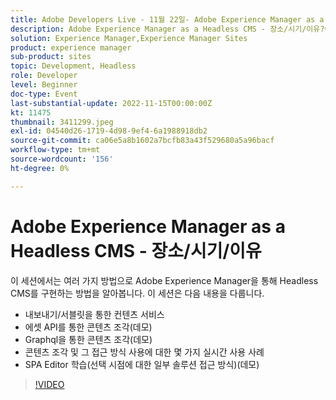 ```yaml
---
title: Adobe Developers Live - 11월 22일- Adobe Experience Manager as a Headless CMS - 장소/시기/이유
description: Adobe Experience Manager as a Headless CMS - 장소/시기/이유?이 세션에서는 Adobe Experience Manager을 통해 Headless CMS를 구현하는 방법에 대해 여러 가지 방법으로 알아봅니다. 이 세션은 다음 사항을 다룹니다. 내보내기/서블릿을 통한 콘텐츠 서비스 자산 API를 통한 콘텐츠 조각(데모) Graphql을 통한 콘텐츠 조각(데모) 콘텐츠 조각 사용과 관련된 일부 실시간 사용 사례 SPA 편집기 학습(선택 시기에 대한 일부 솔루션 접근 방법) (데모)
solution: Experience Manager,Experience Manager Sites
product: experience manager
sub-product: sites
topic: Development, Headless
role: Developer
level: Beginner
doc-type: Event
last-substantial-update: 2022-11-15T00:00:00Z
kt: 11475
thumbnail: 3411299.jpeg
exl-id: 04540d26-1719-4d98-9ef4-6a1988918db2
source-git-commit: ca06e5a8b1602a7bcfb83a43f529680a5a96bacf
workflow-type: tm+mt
source-wordcount: '156'
ht-degree: 0%

---
```


# Adobe Experience Manager as a Headless CMS - 장소/시기/이유

이 세션에서는 여러 가지 방법으로 Adobe Experience Manager을 통해 Headless CMS를 구현하는 방법을 알아봅니다. 이 세션은 다음 내용을 다룹니다.

* 내보내기/서블릿을 통한 컨텐츠 서비스
* 에셋 API를 통한 콘텐츠 조각(데모)
* Graphql을 통한 콘텐츠 조각(데모)
* 콘텐츠 조각 및 그 접근 방식 사용에 대한 몇 가지 실시간 사용 사례
* SPA Editor 학습(선택 시점에 대한 일부 솔루션 접근 방식)(데모)

>[!VIDEO](https://video.tv.adobe.com/v/3411299/?quality=12&learn=on)
